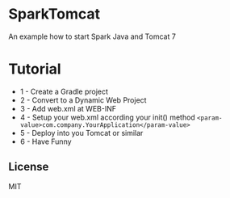 SparkTomcat
===========

An example how to start Spark Java and Tomcat 7

# Tutorial
 - 1 - Create a Gradle project
 - 2 - Convert to a Dynamic Web Project
 - 3 - Add web.xml at WEB-INF
 - 4 - Setup your web.xml according your init() method ```<param-value>com.company.YourApplication</param-value> ```
 - 5 - Deploy into you Tomcat or similar
 - 6 - Have Funny

License
----

MIT
